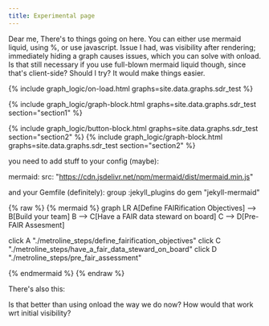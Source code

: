 ```yaml
---
title: Experimental page
---
```


Dear me,
There's to things going on here. You can either use mermaid liquid, using %, or use javascript. Issue I had, was visibility after rendering; immediately hiding a graph causes issues, which you can solve with onload. Is that still necessary if you use full-blown mermaid liquid though, since that's client-side? Should I try? It would make things easier.

<script src="https://cdn.jsdelivr.net/npm/mermaid@11.6.0/dist/mermaid.min.js"></script>
{% include graph_logic/on-load.html graphs=site.data.graphs.sdr_test %}
<script src="assets/js/graphController.js"></script>
{% include graph_logic/graph-block.html graphs=site.data.graphs.sdr_test section="section1" %}



{% include graph_logic/button-block.html graphs=site.data.graphs.sdr_test section="section2" %}
{% include graph_logic/graph-block.html graphs=site.data.graphs.sdr_test section="section2" %}


you need to add stuff to your config (maybe):

mermaid:
  src: "https://cdn.jsdelivr.net/npm/mermaid/dist/mermaid.min.js"

and your Gemfile (definitely):
group :jekyll_plugins do
  gem "jekyll-mermaid"

{% raw %}
{% mermaid %}
graph LR
  A[Define FAIRification Objectives] --> B[Build your team]
  B --> C[Have a FAIR data steward on board]
  C --> D[Pre-FAIR Assesment]

  click A "./metroline_steps/define_fairification_objectives"
  click C "./metroline_steps/have_a_fair_data_steward_on_board"
  click D "./metroline_steps/pre_fair_assessment"

{% endmermaid %}
{% endraw %}

There's also this:
<!--
<script>
  mermaid.initialize({ startOnLoad: true });
</script>
-->
Is that better than using onload the way we do now? How would that work wrt initial visibility?